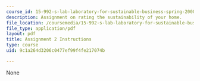 ```yaml
---
course_id: 15-992-s-lab-laboratory-for-sustainable-business-spring-2008
description: Assignment on rating the sustainability of your home.
file_location: /coursemedia/15-992-s-lab-laboratory-for-sustainable-business-spring-2008/9c1a264d3206c0477ef99f4fe217074b_assn_2.pdf
file_type: application/pdf
layout: pdf
title: Assignment 2 Instructions
type: course
uid: 9c1a264d3206c0477ef99f4fe217074b

---
```

None
